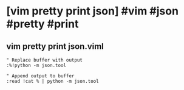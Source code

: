 # [vim pretty print json] #vim #json #pretty #print

## vim pretty print json.viml

```text
" Replace buffer with output
:%!python -m json.tool

" Append output to buffer
:read !cat % | python -m json.tool
```

